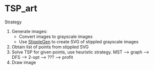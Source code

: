 # TSP_art

Strategy
1. Generate images:
	- Convert images to grayscale images
	- Use [StippleGen](https://github.com/evil-mad/stipplegen/releases/tag/v2.31) to create SVG of stippled grayscale images
2. Obtain list of points from stippled SVG
3. Solve TSP for given points, use heuristic strategy.
	MST --> graph --> DFS --> 2-opt --> ??? --> profit
4. Draw image
